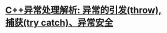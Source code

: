 # [C++异常处理解析: 异常的引发(throw), 捕获(try catch)、异常安全](https://www.cnblogs.com/zhoug2020/p/10100376.html)

